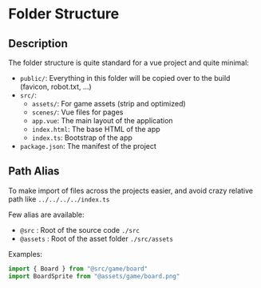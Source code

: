 # Folder Structure

## Description

The folder structure is quite standard for a vue project and quite minimal:

- `public/`: Everything in this folder will be copied over to the build (favicon, robot.txt, ...)
- `src/`:
  - `assets/`: For game assets (strip and optimized)
  - `scenes/`: Vue files for pages
  - `app.vue`: The main layout of the application
  - `index.html`: The base HTML of the app
  - `index.ts`: Bootstrap of the app
- `package.json`: The manifest of the project

## Path Alias

To make import of files across the projects easier, and avoid crazy relative path like `../../../../index.ts`

Few alias are available:

- `@src` : Root of the source code `./src`
- `@assets` : Root of the asset folder `./src/assets`

Examples:

```ts
import { Board } from "@src/game/board"
import BoardSprite from "@assets/game/board.png"
```
